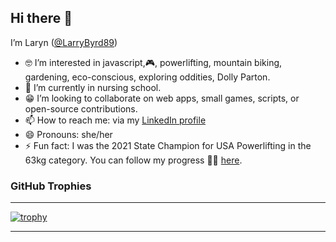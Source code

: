 ## Hi there 👋

I’m Laryn ([@LarryByrd89](https://github.com/LarryByrd89))

- 🤓 I’m interested in javascript,🎮, powerlifting, mountain biking, gardening, eco-conscious, exploring oddities, Dolly Parton.
- 🌱 I’m currently in nursing school.
- 😁 I’m looking to collaborate on web apps, small games, scripts, or open-source contributions.
- 📫 How to reach me: via my [LinkedIn profile](https://www.linkedin.com/in/larynmyrick/)
- 😄 Pronouns: she/her
- ⚡ Fun fact: I was the 2021 State Champion for USA Powerlifting in the 63kg category. You can follow my progress 🏋️‍♀️ [here](https://www.openpowerlifting.org/u/larynmyrick).

### GitHub Trophies
---
[![trophy](https://github-profile-trophy.vercel.app/?username=LarryByrd89&theme=radical)](https://github.com/ryo-ma/github-profile-trophy)

---
